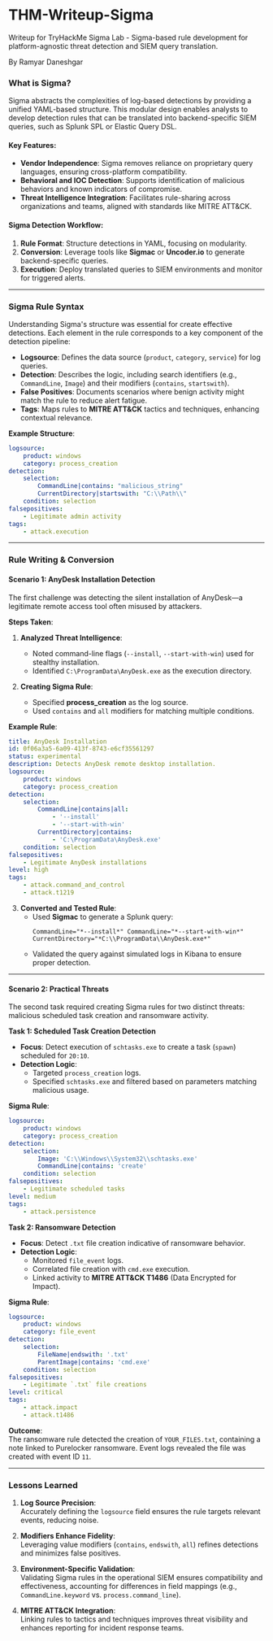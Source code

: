 # THM-Writeup-Sigma
Writeup for TryHackMe Sigma Lab - Sigma-based rule development for platform-agnostic threat detection and SIEM query translation.

By Ramyar Daneshgar


### **What is Sigma?**  
Sigma abstracts the complexities of log-based detections by providing a unified YAML-based structure. This modular design enables analysts to develop detection rules that can be translated into backend-specific SIEM queries, such as Splunk SPL or Elastic Query DSL.

#### **Key Features**:  
- **Vendor Independence**: Sigma removes reliance on proprietary query languages, ensuring cross-platform compatibility.  
- **Behavioral and IOC Detection**: Supports identification of malicious behaviors and known indicators of compromise.  
- **Threat Intelligence Integration**: Facilitates rule-sharing across organizations and teams, aligned with standards like MITRE ATT&CK.  

#### **Sigma Detection Workflow**:  
1. **Rule Format**: Structure detections in YAML, focusing on modularity.  
2. **Conversion**: Leverage tools like **Sigmac** or **Uncoder.io** to generate backend-specific queries.  
3. **Execution**: Deploy translated queries to SIEM environments and monitor for triggered alerts.

---

### **Sigma Rule Syntax**  
Understanding Sigma's structure was essential for create effective detections. Each element in the rule corresponds to a key component of the detection pipeline:  

- **Logsource**: Defines the data source (`product`, `category`, `service`) for log queries.  
- **Detection**: Describes the logic, including search identifiers (e.g., `CommandLine`, `Image`) and their modifiers (`contains`, `startswith`).  
- **False Positives**: Documents scenarios where benign activity might match the rule to reduce alert fatigue.  
- **Tags**: Maps rules to **MITRE ATT&CK** tactics and techniques, enhancing contextual relevance.  

**Example Structure**:  
```yaml
logsource:
    product: windows
    category: process_creation
detection:
    selection:
        CommandLine|contains: "malicious_string"
        CurrentDirectory|startswith: "C:\\Path\\"
    condition: selection
falsepositives:
    - Legitimate admin activity
tags:
    - attack.execution
```

---

### **Rule Writing & Conversion**  

#### **Scenario 1: AnyDesk Installation Detection**  
The first challenge was detecting the silent installation of AnyDesk—a legitimate remote access tool often misused by attackers.

**Steps Taken**:  
1. **Analyzed Threat Intelligence**:  
   - Noted command-line flags (`--install`, `--start-with-win`) used for stealthy installation.  
   - Identified `C:\ProgramData\AnyDesk.exe` as the execution directory.  

2. **Creating Sigma Rule**:  
   - Specified **process_creation** as the log source.  
   - Used `contains` and `all` modifiers for matching multiple conditions.  

**Example Rule**:  
```yaml
title: AnyDesk Installation
id: 0f06a3a5-6a09-413f-8743-e6cf35561297
status: experimental
description: Detects AnyDesk remote desktop installation.
logsource:
    product: windows
    category: process_creation
detection:
    selection:
        CommandLine|contains|all: 
            - '--install'
            - '--start-with-win'
        CurrentDirectory|contains:
            - 'C:\ProgramData\AnyDesk.exe'
    condition: selection
falsepositives:
    - Legitimate AnyDesk installations
level: high
tags:
    - attack.command_and_control
    - attack.t1219
```

3. **Converted and Tested Rule**:  
   - Used **Sigmac** to generate a Splunk query:  
     ```spl
     CommandLine="*--install*" CommandLine="*--start-with-win*" CurrentDirectory="*C:\\ProgramData\\AnyDesk.exe*"
     ```  
   - Validated the query against simulated logs in Kibana to ensure proper detection.

---

#### **Scenario 2: Practical Threats**  
The second task required creating Sigma rules for two distinct threats: malicious scheduled task creation and ransomware activity.

**Task 1: Scheduled Task Creation Detection**  
- **Focus**: Detect execution of `schtasks.exe` to create a task (`spawn`) scheduled for `20:10`.  
- **Detection Logic**:  
  - Targeted `process_creation` logs.  
  - Specified `schtasks.exe` and filtered based on parameters matching malicious usage.  

**Sigma Rule**:  
```yaml
logsource:
    product: windows
    category: process_creation
detection:
    selection:
        Image: 'C:\\Windows\\System32\\schtasks.exe'
        CommandLine|contains: 'create'
    condition: selection
falsepositives:
    - Legitimate scheduled tasks
level: medium
tags:
    - attack.persistence
```

**Task 2: Ransomware Detection**  
- **Focus**: Detect `.txt` file creation indicative of ransomware behavior.  
- **Detection Logic**:  
  - Monitored `file_event` logs.  
  - Correlated file creation with `cmd.exe` execution.  
  - Linked activity to **MITRE ATT&CK T1486** (Data Encrypted for Impact).  

**Sigma Rule**:  
```yaml
logsource:
    product: windows
    category: file_event
detection:
    selection:
        FileName|endswith: '.txt'
        ParentImage|contains: 'cmd.exe'
    condition: selection
falsepositives:
    - Legitimate `.txt` file creations
level: critical
tags:
    - attack.impact
    - attack.t1486
```

**Outcome**:  
The ransomware rule detected the creation of `YOUR_FILES.txt`, containing a note linked to Purelocker ransomware. Event logs revealed the file was created with event ID `11`.

---

### **Lessons Learned**  
1. **Log Source Precision**:  
   Accurately defining the `logsource` field ensures the rule targets relevant events, reducing noise.  

2. **Modifiers Enhance Fidelity**:  
   Leveraging value modifiers (`contains`, `endswith`, `all`) refines detections and minimizes false positives.  

3. **Environment-Specific Validation**:  
   Validating Sigma rules in the operational SIEM ensures compatibility and effectiveness, accounting for differences in field mappings (e.g., `CommandLine.keyword` vs. `process.command_line`).  

4. **MITRE ATT&CK Integration**:  
   Linking rules to tactics and techniques improves threat visibility and enhances reporting for incident response teams.  
